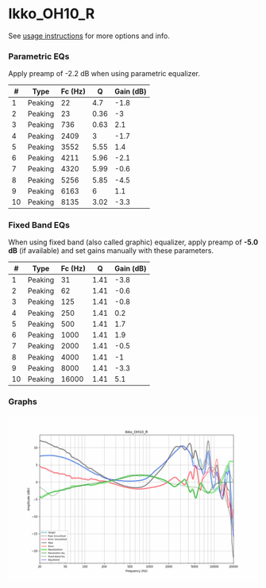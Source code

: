 # Ikko_OH10_R
See [usage instructions](https://github.com/jaakkopasanen/AutoEq#usage) for more options and info.

### Parametric EQs
Apply preamp of -2.2 dB when using parametric equalizer.

|   # | Type    |   Fc (Hz) |    Q |   Gain (dB) |
|-----|---------|-----------|------|-------------|
|   1 | Peaking |        22 | 4.7  |        -1.8 |
|   2 | Peaking |        23 | 0.36 |        -3   |
|   3 | Peaking |       736 | 0.63 |         2.1 |
|   4 | Peaking |      2409 | 3    |        -1.7 |
|   5 | Peaking |      3552 | 5.55 |         1.4 |
|   6 | Peaking |      4211 | 5.96 |        -2.1 |
|   7 | Peaking |      4320 | 5.99 |        -0.6 |
|   8 | Peaking |      5256 | 5.85 |        -4.5 |
|   9 | Peaking |      6163 | 6    |         1.1 |
|  10 | Peaking |      8135 | 3.02 |        -3.3 |

### Fixed Band EQs
When using fixed band (also called graphic) equalizer, apply preamp of **-5.0 dB** (if available) and set gains manually with these parameters.

|   # | Type    |   Fc (Hz) |    Q |   Gain (dB) |
|-----|---------|-----------|------|-------------|
|   1 | Peaking |        31 | 1.41 |        -3.8 |
|   2 | Peaking |        62 | 1.41 |        -0.6 |
|   3 | Peaking |       125 | 1.41 |        -0.8 |
|   4 | Peaking |       250 | 1.41 |         0.2 |
|   5 | Peaking |       500 | 1.41 |         1.7 |
|   6 | Peaking |      1000 | 1.41 |         1.9 |
|   7 | Peaking |      2000 | 1.41 |        -0.5 |
|   8 | Peaking |      4000 | 1.41 |        -1   |
|   9 | Peaking |      8000 | 1.41 |        -3.3 |
|  10 | Peaking |     16000 | 1.41 |         5.1 |

### Graphs
![](./Ikko_OH10_R.png)

